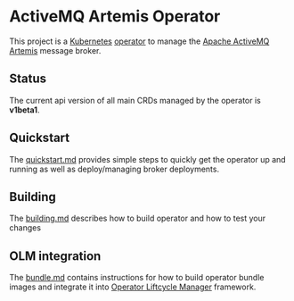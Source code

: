 # ActiveMQ Artemis Operator

This project is a [Kubernetes](https://kubernetes.io/) [operator](https://coreos.com/blog/introducing-operators.html)
to manage the [Apache ActiveMQ Artemis](https://activemq.apache.org/artemis/) message broker.

## Status ##

The current api version of all main CRDs managed by the operator is **v1beta1**.

## Quickstart

The [quickstart.md](docs/quickstart.md) provides simple steps to quickly get the operator up and running
as well as deploy/managing broker deployments.

## Building

The [building.md](docs/building.md) describes how to build operator and how to test your changes

## OLM integration

The [bundle.md](docs/bundle.md) contains instructions for how to build operator bundle images and integrate it into [Operator Liftcycle Manager](https://olm.operatorframework.io/) framework.

